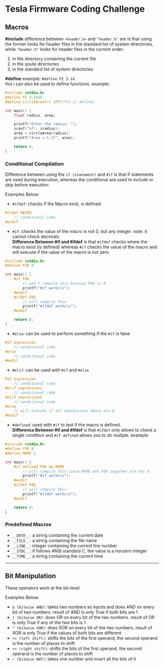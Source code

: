 
# Tesla Firmware Coding Challenge

## Macros
**#include**
difference between `<header.h>` and `"header.h"` are is that using the former looks for header files in the standard list of system directories, while `"header.h"` looks for header files in the current order:
1. in the directory containing the current file
2. in the qoute directories
3. in the standard list of system directories

**#define**
example: `#define PI 3.14`  
this i can also be used to define functions. example:
```c
#include <stdio.h>
#define PI 3.1415
#define circleArea(r) (PI*r*r) // defines 

int main() {
    float radius, area;

    printf("Enter the radius: ");
    scanf("%f", &radius);
    area = circleArea(radius);
    printf("Area = %.2f", area);

    return 0;
}
```

### Conditional Compilation
Difference between using the `if (statement)` and `#if` is that if statements are used during execution, whereas the conditional are used to include or skip before execution

Examples Below:

- `#ifdef`: checks if the Macro exist, is defined
```c
#ifdef MACRO
	// conditional code
#endif
```
- `#if`: checks the value of the macro is not 0, but any integer. note: it cannot check decimals  
**Difference Between #if and #ifdef** is that `#ifdef` checks where the macro exist (is defined) whereas `#if` checks the value of the macro and will execute if the value of the macro is not zero
```c
#include <stdio.h>
#define FOO 0

int main() {
    #if FOO
        // won't compile this because FOO is 0
        printf("#if works\n");
    #endif
    #ifdef FOO
        // will compile this
        printf("#ifdef works\n");
    #endif

    return 0;
}
```
- `#else`: can be used to perform something if the `#if` is false
```c
#if expression
	// conditional code
#else
	// conditional code
#endif
```
- `#elif`: can be used with `#if` and `#else`
```c
#if expression
	// conditional code
#elif expression1
	// conditional code
#elif expression2
	// conditional code
#else
	// will execute if all expressions above are 0
#endif
```

- `#defined`: used with `#if` to test if the macro is defined.  
**Difference Between #if and #ifdef** is that `#ifdef` only allows to check a single condition and `#if defined` allows you to do multple. example:
```c
#include <stdio.h>
#define FOO 0
#define MORE 1

int main() {
    #if defined FOO && MORE
        // will compile this since MORE and FOO together are not 0
        printf("#if works\n");
    #endif
    #ifdef FOO
        // will compile this
        printf("#ifdef works\n");
    #endif

    return 0;
}
```

### Predefined Macros
- `__DATE__`: a string containing the current date
- `__FILE__`: a string containing the file name
- `__LINE__`: integer containing the current line number
- `__STDC__`: if follows ANSI standard C, the value is a nonzero integer
- `__TIME__`: a string containing the current time

------------------------------------------------------------

## Bit Manipulation

These operators work at the bit-level

Examples Below:

- `& (bitwise AND)`: takes two numbers as inputs and does AND on every bit of two numbers. result of AND is only True if both bits are 1
- `| (bitwise OR)`: does OR on every bit of the two numbers. result of OR is only True if any of the two bits is 1.
- `^ (bitwise XOR)`: does XOR on every bit of the two numbers. result of XOR is only True if the values of both bits are different
- `<< (left shift)`: shifts the bits of the first operand, the second operand is the number of places to shift
- `>> (right shift)`: shifts the bits of the first operand, the second operand is the number of places to shift
- `~ (bitwise NOT)`: takes one number and invert all the bits of it


